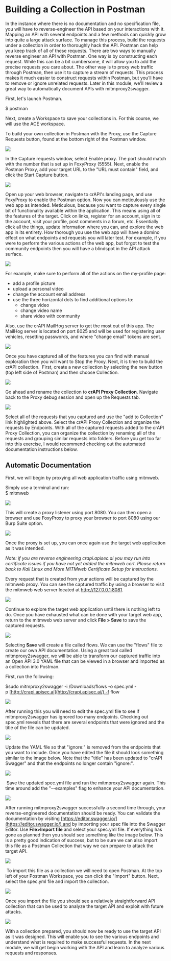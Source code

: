 # Building a Collection in Postman

In the instance where there is no documentation and no specification file, you will have to reverse-engineer the API based on your interactions with it. Mapping an API with several endpoints and a few methods can quickly grow into quite a large attack surface. To manage this process, build the requests under a collection in order to thoroughly hack the API. Postman can help you keep track of all of these requests. There are two ways to manually reverse engineer an API with Postman. One way is by constructing each request. While this can be a bit cumbersome, it will allow you to add the precise requests you care about. The other way is to proxy web traffic through Postman, then use it to capture a stream of requests. This process makes it much easier to construct requests within Postman, but you’ll have to remove or ignore unrelated requests. Later in this module, we'll review a great way to automatically document APIs with mitmproxy2swagger.

First, let's launch Postman.

$ postman

Next, create a Workspace to save your collections in. For this course, we will use the ACE workspace. 

To build your own collection in Postman with the Proxy, use the Capture Requests button, found at the bottom right of the Postman window.  

![](https://kajabi-storefronts-production.kajabi-cdn.com/kajabi-storefronts-production/site/2147573912/products/V5C8ANdETAeCgv6MABrC_Reverse1.PNG)

In the Capture requests window, select Enable proxy. The port should match with the number that is set up in FoxyProxy (5555). Next, enable the Postman Proxy, add your target URL to the "URL must contain" field, and click the Start Capture button.

![](https://kajabi-storefronts-production.kajabi-cdn.com/kajabi-storefronts-production/site/2147573912/products/0Dn6R31mSkcUAVQP0vaA_Reverse2.PNG)

Open up your web browser, navigate to crAPI's landing page, and use FoxyProxy to enable the Postman option. Now you can meticulously use the web app as intended. Meticulous, because you want to capture every single bit of functionality available within the application. This means using all of the features of the target. Click on links, register for an account, sign in to the account, visit your profile, post comments in a forum, etc. Essentially click all the things, update information where you can, and explore the web app in its entirety. How thorough you use the web app will have a domino effect on what endpoints and requests you will later test. For example, if you were to perform the various actions of the web app, but forgot to test the community endpoints then you will have a blindspot in the API attack surface. 

![](https://kajabi-storefronts-production.kajabi-cdn.com/kajabi-storefronts-production/site/2147573912/products/cyO2LccsSH2oTymcoqca_Reverse3.PNG)

For example, make sure to perform all of the actions on the my-profile page:

- add a profile picture
- upload a personal video
- change the account email address
- use the three horizontal dots to find additional options to:
    - change video
    - change video name
    - share video with community

Also, use the crAPI MailHog server to get the most out of this app. The MailHog server is located on port 8025 and will be used for registering user vehicles, resetting passwords, and where "change email" tokens are sent.

![](https://kajabi-storefronts-production.kajabi-cdn.com/kajabi-storefronts-production/site/2147573912/products/RvbXZkznTXesyqp0W16y_Reverse4.PNG)

Once you have captured all of the features you can find with manual exploration then you will want to Stop the Proxy. Next, it is time to build the crAPI collection.  First, create a new collection by selecting the new button (top left side of Postman) and then choose Collection.

![](https://kajabi-storefronts-production.kajabi-cdn.com/kajabi-storefronts-production/site/2147573912/products/kznOoCoQRKwnauhqLCpa_Reverse5.PNG)

Go ahead and rename the collection to **crAPI Proxy Collection**. Navigate back to the Proxy debug session and open up the Requests tab.

![](https://kajabi-storefronts-production.kajabi-cdn.com/kajabi-storefronts-production/site/2147573912/products/X4WQgyYSQ7eUohdrgHeQ_Reverse6.PNG)

Select all of the requests that you captured and use the "add to Collection" link highlighted above. Select the crAPI Proxy Collection and organize the requests by Endpoints. With all of the captured requests added to the crAPI Proxy Collection, you can organize the collection by renaming all of the requests and grouping similar requests into folders. Before you get too far into this exercise, I would recommend checking out the automated documentation instructions below. 

## Automatic Documentation

First, we will begin by proxying all web application traffic using mitmweb.

Simply use a terminal and run:  
$ mitmweb

![](https://kajabi-storefronts-production.kajabi-cdn.com/kajabi-storefronts-production/site/2147573912/products/6KuYXxA4RqKE8PzXIvPn_mitmproxy.png)

This will create a proxy listener using port 8080. You can then open a browser and use FoxyProxy to proxy your browser to port 8080 using our Burp Suite option.

![](https://kajabi-storefronts-production.kajabi-cdn.com/kajabi-storefronts-production/site/2147573912/products/1pY8hBghTnNH9r97h1Yi_FoxyProxySet.png)

Once the proxy is set up, you can once again use the target web application as it was intended.

_Note: if you are reverse engineering crapi.apisec.ai you may run into certificate issues if you have not yet added the mitmweb cert. Please return back to Kali Linux and More MITMweb Certificate Setup for instructions._

Every request that is created from your actions will be captured by the mitmweb proxy. You can see the captured traffic by using a browser to visit the mitmweb web server located at http://127.0.0.1:8081.

![](https://kajabi-storefronts-production.kajabi-cdn.com/kajabi-storefronts-production/site/2147573912/products/cfW71QnfSeCLslFvzQgA_mitmproxybrowser.png)

Continue to explore the target web application until there is nothing left to do. Once you have exhausted what can be done with your target web app, return to the mitmweb web server and click **File > Save** to save the captured requests.

![](https://kajabi-storefronts-production.kajabi-cdn.com/kajabi-storefronts-production/site/2147573912/products/eEp9PvDRHedaSZsYqI8g_mitmproxySave.png)

Selecting **Save** will create a file called flows. We can use the "flows" file to create our own API documentation. Using a great tool called mitmproxy2swagger, we will be able to transform our captured traffic into an Open API 3.0 YAML file that can be viewed in a browser and imported as a collection into Postman.

First, run the following:

$sudo mitmproxy2swagger -i /Downloads/flows -o spec.yml -p [http://crapi.apisec.ai](http://crapi.apisec.ai/) -f flow

![](https://kajabi-storefronts-production.kajabi-cdn.com/kajabi-storefronts-production/site/2147573912/products/4TryEayCTsCoLdiBTsZS_mitmproxy2swaggerStep1.png)

After running this you will need to edit the spec.yml file to see if mitmproxy2swagger has ignored too many endpoints. Checking out spec.yml reveals that there are several endpoints that were ignored and the title of the file can be updated.

![](https://kajabi-storefronts-production.kajabi-cdn.com/kajabi-storefronts-production/site/2147573912/products/WTp4ptmR4S6Xhll23NNw_mitmproxy2swagger01.png)

Update the YAML file so that "ignore:" is removed from the endpoints that you want to include. Once you have edited the file it should look something similar to the image below. Note that the "title" has been updated to "crAPI Swagger" and that the endpoints no longer contain "ignore:".

![](https://kajabi-storefronts-production.kajabi-cdn.com/kajabi-storefronts-production/site/2147573912/products/PWw45TD2RkS1rnZ2z4gJ_mitmproxy2swaggerStep2.png)

 Save the updated spec.yml file and run the mitmproxy2swagger again. This time around add the "--examples" flag to enhance your API documentation.

![](https://kajabi-storefronts-production.kajabi-cdn.com/kajabi-storefronts-production/site/2147573912/products/y7ouQ9QSQoS0LHJr9yuT_mitmproxy2swaggerStep3.png)

After running mitmproxy2swagger successfully a second time through, your reverse-engineered documentation should be ready. You can validate the documentation by visiting [https://editor.swagger.io/](https://editor.swagger.io/) and by importing your spec file into the Swagger Editor. Use **File>Import file** and select your spec.yml file. If everything has gone as planned then you should see something like the image below. This is a pretty good indication of success, but to be sure we can also import this file as a Postman Collection that way we can prepare to attack the target API.

![](https://kajabi-storefronts-production.kajabi-cdn.com/kajabi-storefronts-production/site/2147573912/products/3bNj0h5nQPyQELqabkNv_crapiSwagger1.png)

 To import this file as a collection we will need to open Postman. At the top left of your Postman Workspace, you can click the "Import" button. Next, select the spec.yml file and import the collection.

![](https://kajabi-storefronts-production.kajabi-cdn.com/kajabi-storefronts-production/site/2147573912/products/KzKQLRSXRdNpGtwrtdSo_mitmproxy2swaggerStep4.png)

Once you import the file you should see a relatively straightforward API collection that can be used to analyze the target API and exploit with future attacks.

![](https://kajabi-storefronts-production.kajabi-cdn.com/kajabi-storefronts-production/site/2147573912/products/u4Ukhy2OQGGqO6qJYQA5_crapiCollection.png)

With a collection prepared, you should now be ready to use the target API as it was designed. This will enable you to see the various endpoints and understand what is required to make successful requests. In the next module, we will get begin working with the API and learn to analyze various requests and responses.